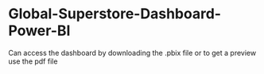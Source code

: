 # Global-Superstore-Dashboard-Power-BI

Can access the dashboard by downloading the .pbix file or to get a preview use the pdf file
